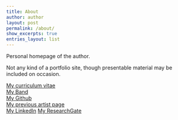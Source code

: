 ```yaml
---
title: About
author: author
layout: post
permalink: /about/
show_excerpts: true
entries_layout: list
---
```



Personal homepage of the author.

Not any kind of a portfolio site, though presentable material may be included on occasion.

[My curriculum vitae](https://github.com/gingerdeer/cv/blob/master/cv.pdf)  
[My Band](https://soundcloud.com/gidetrix)  
[My Github](https://github.com/gingerdeer)  
[My previous artist page](https://soundcloud.com/gingerdeer-1)  
[My LinkedIn](https://www.linkedin.com/in/pentti-sunila-a967a1123/)
[My ResearchGate](https://www.researchgate.net/profile/Pentti-Sunila-2)
